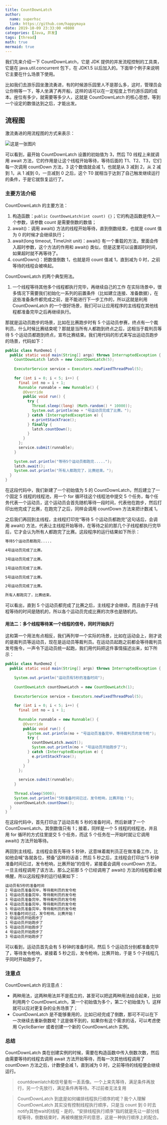 ```yaml
---
title: CountDownLatch
author:
  name: superhsc
  link: https://github.com/happymaya
date: 2019-10-09 23:33:00 +0800
categories: [Java, 并发]
tags: [thread]
math: true
mermaid: true
---
```

我们先来介绍一下 CountDownLatch，它是 JDK 提供的并发流程控制的工具类，它是在 java.util.concurrent 包下，在 JDK1.5 以后加入的。下面举个例子来说明它主要在什么场景下使用。

比如我们去游乐园坐激流勇进，有的时候游乐园里人不是那么多，这时，管理员会让你稍等一下，等人坐满了再开船，这样的话可以在一定程度上节约游乐园的成本。座位有多少，就需要等多少人，这就是 CountDownLatch 的核心思想，等到一个设定的数值达到之后，才能出发。

## 流程图

激流勇进的用流程图的方式来表示：

![这是一张图片](https://images.happymaya.cn/assert/java/thread/java-thread-countdownlatch.png)

可以看到，最开始 CountDownLatch 设置的初始值为 3，然后 T0 线程上来就调用 await 方法，它的作用是让这个线程开始等待，等待后面的 T1、T2、T3，它们每一次调用 countDown 方法，3 这个数值就会减 1，也就是从 3 减到 2，从 2 减到 1，从 1 减到 0，一旦减到 0 之后，这个 T0 就相当于达到了自己触发继续运行的条件，于是它就恢复运行了。

### 主要方法介绍

CountDownLatch 的主要方法：
1. 构造函数：`public CountDownLatch(int count) {}`；它的构造函数是传入一个参数，该参数 count 是需要倒数的数值；
2. await()：调用 await() 方法的线程开始等待，直到倒数结束，也就是 count 值为 0 的时候才会继续执行；
3. await(long timeout, TimeUnit unit)：await() 有一个重载的方法，里面会传入超时参数，这个方法的作用和 await() 类似，但是这里可以设置超时时间，如果超时就不再等待了。
4. countDown()：把数值倒数 1，也就是将 count 值减 1，直到减为 0 时，之前等待的线程会被唤起。

CountDownLatch 的两个典型用法。

1. 一个线程等待其他多个线程都执行完毕，再继续自己的工作
在实际场景中，很多情况下需要我们初始化一系列的前置条件（比如建立连接、准备数据），在这些准备条件都完成之前，是不能进行下一步工作的，所以这就是利用 CountDownLatch 的一个很好场景，我们可以让应用程序的主线程在其他线程都准备完毕之后再继续执行。

那就是运动员跑步的场景，比如在比赛跑步时有 5 个运动员参赛，终点有一个裁判员，什么时候比赛结束呢？那就是当所有人都跑到终点之后，这相当于裁判员等待 5 个运动员都跑到终点，宣布比赛结束。我们用代码的形式来写出运动员跑步的场景，代码如下：

```java
public class RunDemo1 {
  public static void main(String[] args) throws InterruptedException {
    CountDownLatch latch = new CountDownLatch(5);
    
    ExecutorService service = Executors.newFixedThreadPool(5);
    
    for (int i = 0; i < 5; i++) {
      final int no = i + 1;
      Runnable runnable = new Runnable() {
        @Override
        public void run() {
          try {
            Thread.sleep((long) (Math.random() * 10000));
            System.out.println(no + "号运动员完成了比赛。");
          } catch (InterruptedException e) {
            e.printStackTrace();
          } finally {
            latch.countDown();
          }
        }
      };
      service.submit(runnable);
    }
    
    System.out.println("等待5个运动员都跑完.....");
    latch.await();
    System.out.println("所有人都跑完了，比赛结束。");
  }
}
```

在这段代码中，我们新建了一个初始值为 5 的 CountDownLatch，然后建立了一个固定 5 线程的线程池，用一个 for 循环往这个线程池中提交 5 个任务，每个任务代表一个运动员，这个运动员会首先随机等待一段时间，代表他在跑步，然后打印出他完成了比赛，在跑完了之后，同样会调用 countDown 方法来把计数减 1。

之后我们再回到主线程，主线程打印完“等待 5 个运动员都跑完”这句话后，会调用 await() 方法，代表让主线程开始等待，在等待之前的那几个子线程都执行完毕后，它才会认为所有人都跑完了比赛。这段程序的运行结果如下所示：

```bash
等待5个运动员都跑完.....

4号运动员完成了比赛。

3号运动员完成了比赛。

1号运动员完成了比赛。

5号运动员完成了比赛。

2号运动员完成了比赛。

所有人都跑完了，比赛结束。

```

可以看出，直到 5 个运动员都完成了比赛之后，主线程才会继续，而且由于子线程等待的时间是随机的，所以各个运动员完成比赛的次序也是随机的。

#### 用法二：多个线程等待某一个线程的信号，同时开始执行

这和第一个用法有点相反，我们再列举一个实际的场景，比如在运动会上，刚才说的是裁判员等运动员，现在是运动员等裁判员。在运动员起跑之前都会等待裁判员发号施令，一声令下运动员统一起跑，我们用代码把这件事情描述出来，如下所示：

```java
public class RunDemo2 {
  public static void main(String[] args) throws InterruptedException {
    
    System.out.println("运动员有5秒的准备时间");
    
    CountDownLatch countDownLatch = new CountDownLatch(1);
    
    ExecutorService service = Executors.newFixedThreadPool(5);
    
    for (int i = 0; i < 5; i++) {
      final int no = i + 1;
      
      Runnable runnable = new Runnable() {
        @Override
        public void run() {
          System.out.println(no + "号运动员准备完毕，等待裁判员的发令枪");
          try {
            countDownLatch.await();
            System.out.println(no + "号运动员开始跑步了");
          } catch (InterruptedException e) {
            e.printStackTrace();
          }
        }
      };
      
      service.submit(runnable);
    }
    
    Thread.sleep(5000);
    System.out.println("5秒准备时间已过，发令枪响，比赛开始！");
    countDownLatch.countDown();
  }
}
```

在这段代码中，首先打印出了运动员有 5 秒的准备时间，然后新建了一个 CountDownLatch，其倒数值只有 1；接着，同样是一个 5 线程的线程池，并且用 for 循环的方式往里提交 5 个任务，而这 5 个任务在一开始时就让它调用 await() 方法开始等待。

再回到主线程。主线程会首先等待 5 秒钟，这意味着裁判员正在做准备工作，比如他会喊“各就各位，预备”这样的话语；然后 5 秒之后，主线程会打印出“5 秒钟准备时间已过，发令枪响，比赛开始”的信号，紧接着会调用 countDown 方法，一旦主线程调用了该方法，那么之前那 5 个已经调用了 await() 方法的线程都会被唤醒，所以这段程序的运行结果如下：

```bash
运动员有5秒的准备时间
2 号运动员准备完毕，等待裁判员的发令枪
1 号运动员准备完毕，等待裁判员的发令枪
3 号运动员准备完毕，等待裁判员的发令枪
4 号运动员准备完毕，等待裁判员的发令枪
5 号运动员准备完毕，等待裁判员的发令枪
5 秒准备时间已过，发令枪响，比赛开始！
2 号运动员开始跑步了
1 号运动员开始跑步了
5 号运动员开始跑步了
4 号运动员开始跑步了
3 号运动员开始跑步了
```

可以看到，运动员首先会有 5 秒钟的准备时间，然后 5 个运动员分别都准备完毕了，等待发令枪响，紧接着 5 秒之后，发令枪响，比赛开始，于是 5 个子线程几乎同时开始跑步了。

### 注意点

CountDownLatch 的注意点：

- 两种用法，这两种用法并不是孤立的，甚至可以把这两种用法结合起来，比如利用两个 CountDownLatch，第一个初始值为多个，第二个初始值为 1，这样就可以应对更复杂的业务场景了；
- CountDownLatch 是不能够重用的，比如已经完成了倒数，那可不可以在下一次继续去重新倒数呢？这是做不到的，如果你有这个需求的话，可以考虑使用 CyclicBarrier 或者创建一个新的 CountDownLatch 实例。

### 总结

CountDownLatch 类在创建实例的时候，需要在构造函数中传入倒数次数，然后由需要等待的线程去调用 await 方法开始等待，而每一次其他线程调用了 countDown 方法之后，计数便会减 1，直到减为 0 时，之前等待的线程便会继续运行。

> countdownlatch和信号量有一丢丢像。一个上来先等待，满足条件再放行，另一个先放行，满足条件再等待。不过前者无法复用 


> CountDownLatch 到底是如何编排线程执行顺序的呢？我个人理解 CountDownLatch 其实没有控制线程执行顺序，只是当 count 到 0 时去notify其他wait的线程 - 是的，“安排线程执行顺序”指的就是先让一部分线程等待，倒数结束时，再被唤醒放开的意思，这是一种执行顺序上的配合。